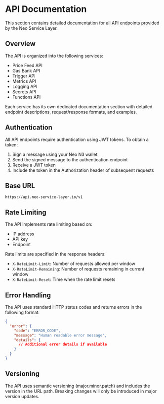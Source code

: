 # API Documentation

This section contains detailed documentation for all API endpoints provided by the Neo Service Layer.

## Overview

The API is organized into the following services:

- Price Feed API
- Gas Bank API
- Trigger API
- Metrics API
- Logging API
- Secrets API
- Functions API

Each service has its own dedicated documentation section with detailed endpoint descriptions, request/response formats, and examples.

## Authentication

All API endpoints require authentication using JWT tokens. To obtain a token:

1. Sign a message using your Neo N3 wallet
2. Send the signed message to the authentication endpoint
3. Receive a JWT token
4. Include the token in the Authorization header of subsequent requests

## Base URL

```
https://api.neo-service-layer.io/v1
```

## Rate Limiting

The API implements rate limiting based on:
- IP address
- API key
- Endpoint

Rate limits are specified in the response headers:
- `X-RateLimit-Limit`: Number of requests allowed per window
- `X-RateLimit-Remaining`: Number of requests remaining in current window
- `X-RateLimit-Reset`: Time when the rate limit resets

## Error Handling

The API uses standard HTTP status codes and returns errors in the following format:

```json
{
  "error": {
    "code": "ERROR_CODE",
    "message": "Human readable error message",
    "details": {
      // Additional error details if available
    }
  }
}
```

## Versioning

The API uses semantic versioning (major.minor.patch) and includes the version in the URL path. Breaking changes will only be introduced in major version updates. 